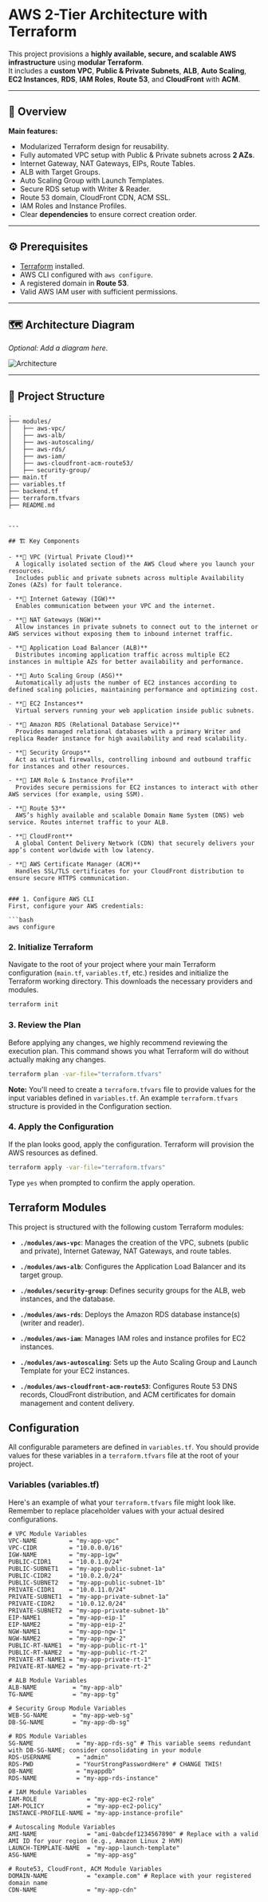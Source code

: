 # AWS 2-Tier Architecture with Terraform

This project provisions a **highly available, secure, and scalable AWS infrastructure** using **modular Terraform**.  
It includes a **custom VPC**, **Public & Private Subnets**, **ALB**, **Auto Scaling**, **EC2 Instances**, **RDS**, **IAM Roles**, **Route 53**, and **CloudFront** with **ACM**.

---

## 📖 Overview

**Main features:**
- Modularized Terraform design for reusability.
- Fully automated VPC setup with Public & Private subnets across **2 AZs**.
- Internet Gateway, NAT Gateways, EIPs, Route Tables.
- ALB with Target Groups.
- Auto Scaling Group with Launch Templates.
- Secure RDS setup with Writer & Reader.
- Route 53 domain, CloudFront CDN, ACM SSL.
- IAM Roles and Instance Profiles.
- Clear **dependencies** to ensure correct creation order.

---

## ⚙️ Prerequisites

- [Terraform](https://www.terraform.io/) installed.
- AWS CLI configured with `aws configure`.
- A registered domain in **Route 53**.
- Valid AWS IAM user with sufficient permissions.

---

## 🗺️ Architecture Diagram

_Optional: Add a diagram here._

![Architecture](images/aws_architecture.png)

---

## 📂 Project Structure

```plaintext
.
├── modules/
│   ├── aws-vpc/
│   ├── aws-alb/
│   ├── aws-autoscaling/
│   ├── aws-rds/
│   ├── aws-iam/
│   ├── aws-cloudfront-acm-route53/
│   ├── security-group/
├── main.tf
├── variables.tf
├── backend.tf
├── terraform.tfvars
├── README.md


---

## 🏗️ Key Components

- **🔹 VPC (Virtual Private Cloud)**  
  A logically isolated section of the AWS Cloud where you launch your resources.  
  Includes public and private subnets across multiple Availability Zones (AZs) for fault tolerance.

- **🔹 Internet Gateway (IGW)**  
  Enables communication between your VPC and the internet.

- **🔹 NAT Gateways (NGW)**  
  Allow instances in private subnets to connect out to the internet or AWS services without exposing them to inbound internet traffic.

- **🔹 Application Load Balancer (ALB)**  
  Distributes incoming application traffic across multiple EC2 instances in multiple AZs for better availability and performance.

- **🔹 Auto Scaling Group (ASG)**  
  Automatically adjusts the number of EC2 instances according to defined scaling policies, maintaining performance and optimizing cost.

- **🔹 EC2 Instances**  
  Virtual servers running your web application inside public subnets.

- **🔹 Amazon RDS (Relational Database Service)**  
  Provides managed relational databases with a primary Writer and replica Reader instance for high availability and read scalability.

- **🔹 Security Groups**  
  Act as virtual firewalls, controlling inbound and outbound traffic for instances and other resources.

- **🔹 IAM Role & Instance Profile**  
  Provides secure permissions for EC2 instances to interact with other AWS services (for example, using SSM).

- **🔹 Route 53**  
  AWS’s highly available and scalable Domain Name System (DNS) web service. Routes internet traffic to your ALB.

- **🔹 CloudFront**  
  A global Content Delivery Network (CDN) that securely delivers your app’s content worldwide with low latency.

- **🔹 AWS Certificate Manager (ACM)**  
  Handles SSL/TLS certificates for your CloudFront distribution to ensure secure HTTPS communication.


### 1. Configure AWS CLI
First, configure your AWS credentials:

```bash
aws configure
```

### 2. Initialize Terraform
Navigate to the root of your project where your main Terraform configuration (`main.tf`, `variables.tf`, etc.) resides and initialize the Terraform working directory. This downloads the necessary providers and modules.

```bash
terraform init
```

### 3. Review the Plan
Before applying any changes, we highly recommend reviewing the execution plan. This command shows you what Terraform will do without actually making any changes.

```bash
terraform plan -var-file="terraform.tfvars"
```

**Note:** You'll need to create a `terraform.tfvars` file to provide values for the input variables defined in `variables.tf`. An example `terraform.tfvars` structure is provided in the Configuration section.

### 4. Apply the Configuration
If the plan looks good, apply the configuration. Terraform will provision the AWS resources as defined.

```bash
terraform apply -var-file="terraform.tfvars"
```

Type `yes` when prompted to confirm the apply operation.

## Terraform Modules

This project is structured with the following custom Terraform modules:

- **`./modules/aws-vpc`**: Manages the creation of the VPC, subnets (public and private), Internet Gateway, NAT Gateways, and route tables.

- **`./modules/aws-alb`**: Configures the Application Load Balancer and its target group.

- **`./modules/security-group`**: Defines security groups for the ALB, web instances, and the database.

- **`./modules/aws-rds`**: Deploys the Amazon RDS database instance(s) (writer and reader).

- **`./modules/aws-iam`**: Manages IAM roles and instance profiles for EC2 instances.

- **`./modules/aws-autoscaling`**: Sets up the Auto Scaling Group and Launch Template for your EC2 instances.

- **`./modules/aws-cloudfront-acm-route53`**: Configures Route 53 DNS records, CloudFront distribution, and ACM certificates for domain management and content delivery.

## Configuration

All configurable parameters are defined in `variables.tf`. You should provide values for these variables in a `terraform.tfvars` file at the root of your project.

### Variables (variables.tf)

Here's an example of what your `terraform.tfvars` file might look like. Remember to replace placeholder values with your actual desired configurations.

```hcl
# VPC Module Variables
VPC-NAME         = "my-app-vpc"
VPC-CIDR         = "10.0.0.0/16"
IGW-NAME         = "my-app-igw"
PUBLIC-CIDR1     = "10.0.1.0/24"
PUBLIC-SUBNET1   = "my-app-public-subnet-1a"
PUBLIC-CIDR2     = "10.0.2.0/24"
PUBLIC-SUBNET2   = "my-app-public-subnet-1b"
PRIVATE-CIDR1    = "10.0.11.0/24"
PRIVATE-SUBNET1  = "my-app-private-subnet-1a"
PRIVATE-CIDR2    = "10.0.12.0/24"
PRIVATE-SUBNET2  = "my-app-private-subnet-1b"
EIP-NAME1        = "my-app-eip-1"
EIP-NAME2        = "my-app-eip-2"
NGW-NAME1        = "my-app-ngw-1"
NGW-NAME2        = "my-app-ngw-2"
PUBLIC-RT-NAME1  = "my-app-public-rt-1"
PUBLIC-RT-NAME2  = "my-app-public-rt-2"
PRIVATE-RT-NAME1 = "my-app-private-rt-1"
PRIVATE-RT-NAME2 = "my-app-private-rt-2"

# ALB Module Variables
ALB-NAME          = "my-app-alb"
TG-NAME           = "my-app-tg"

# Security Group Module Variables
WEB-SG-NAME       = "my-app-web-sg"
DB-SG-NAME        = "my-app-db-sg"

# RDS Module Variables
SG-NAME            = "my-app-rds-sg" # This variable seems redundant with DB-SG-NAME; consider consolidating in your module
RDS-USERNAME       = "admin"
RDS-PWD            = "YourStrongPasswordHere" # CHANGE THIS!
DB-NAME            = "myappdb"
RDS-NAME           = "my-app-rds-instance"

# IAM Module Variables
IAM-ROLE              = "my-app-ec2-role"
IAM-POLICY            = "my-app-ec2-policy"
INSTANCE-PROFILE-NAME = "my-app-instance-profile"

# Autoscaling Module Variables
AMI-NAME              = "ami-0abcdef1234567890" # Replace with a valid AMI ID for your region (e.g., Amazon Linux 2 HVM)
LAUNCH-TEMPLATE-NAME  = "my-app-launch-template"
ASG-NAME              = "my-app-asg"

# Route53, CloudFront, ACM Module Variables
DOMAIN-NAME           = "example.com" # Replace with your registered domain name
CDN-NAME              = "my-app-cdn"
```